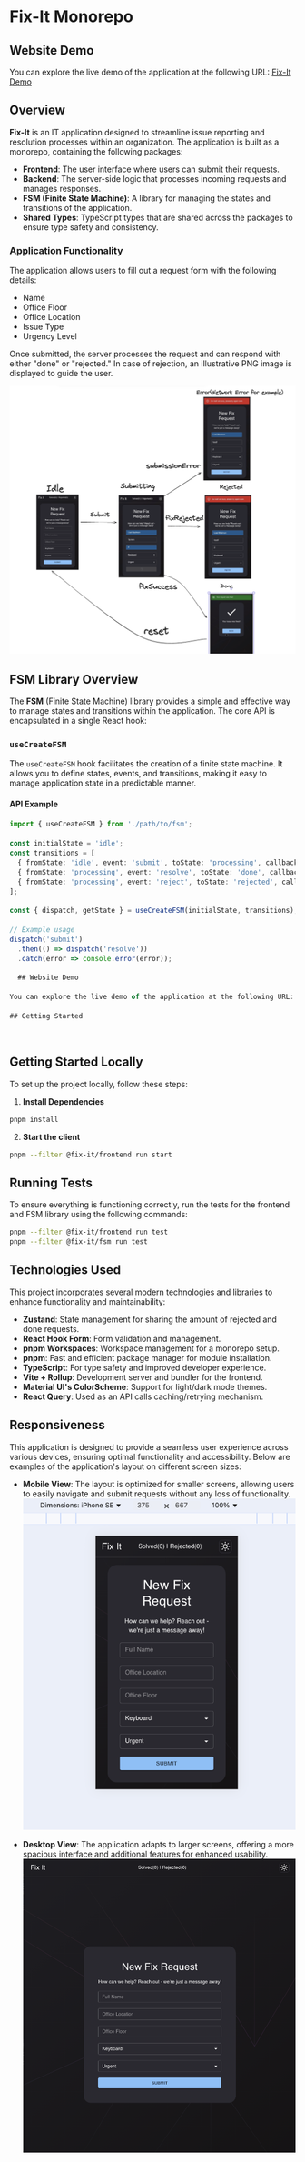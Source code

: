 # Fix-It Monorepo

## Website Demo

You can explore the live demo of the application at the following URL: [Fix-It Demo](https://liadmadmon.github.io/fix-it)

## Overview

**Fix-It** is an IT application designed to streamline issue reporting and resolution processes within an organization. The application is built as a monorepo, containing the following packages:

- **Frontend**: The user interface where users can submit their requests.
- **Backend**: The server-side logic that processes incoming requests and manages responses.
- **FSM (Finite State Machine)**: A library for managing the states and transitions of the application.
- **Shared Types**: TypeScript types that are shared across the packages to ensure type safety and consistency.

### Application Functionality

The application allows users to fill out a request form with the following details:
- Name
- Office Floor
- Office Location
- Issue Type
- Urgency Level

Once submitted, the server processes the request and can respond with either "done" or "rejected." In case of rejection, an illustrative PNG image is displayed to guide the user.

![Illustration](./assets/flow-illustration.png) <!-- Update the path to your PNG image -->

## FSM Library Overview

The **FSM** (Finite State Machine) library provides a simple and effective way to manage states and transitions within the application. The core API is encapsulated in a single React hook:

### `useCreateFSM`

The `useCreateFSM` hook facilitates the creation of a finite state machine. It allows you to define states, events, and transitions, making it easy to manage application state in a predictable manner.

#### API Example

```typescript
import { useCreateFSM } from './path/to/fsm';

const initialState = 'idle';
const transitions = [
  { fromState: 'idle', event: 'submit', toState: 'processing', callback: () => console.log('Processing...') },
  { fromState: 'processing', event: 'resolve', toState: 'done', callback: () => console.log('Request Done') },
  { fromState: 'processing', event: 'reject', toState: 'rejected', callback: () => console.log('Request Rejected') },
];

const { dispatch, getState } = useCreateFSM(initialState, transitions);

// Example usage
dispatch('submit')
  .then(() => dispatch('resolve'))
  .catch(error => console.error(error));

  ## Website Demo

You can explore the live demo of the application at the following URL: [Fix-It Demo](https://liadmadmon.github.io/fix-it)

## Getting Started

```


<br />

## Getting Started Locally
To set up the project locally, follow these steps:

1. **Install Dependencies**
```bash
pnpm install
```

2. **Start the client**
```bash
pnpm --filter @fix-it/frontend run start
```

## Running Tests
To ensure everything is functioning correctly, run the tests for the frontend and FSM library using the following commands:
```bash
pnpm --filter @fix-it/frontend run test
pnpm --filter @fix-it/fsm run test
```

## Technologies Used

This project incorporates several modern technologies and libraries to enhance functionality and maintainability:

- **Zustand**: State management for sharing the amount of rejected and done requests.
- **React Hook Form**: Form validation and management.
- **pnpm Workspaces**: Workspace management for a monorepo setup.
- **pnpm**: Fast and efficient package manager for module installation.
- **TypeScript**: For type safety and improved developer experience.
- **Vite + Rollup**: Development server and bundler for the frontend.
- **Material UI's ColorScheme**: Support for light/dark mode themes.
- **React Query**: Used as an API calls caching/retrying mechanism.

## Responsiveness

This application is designed to provide a seamless user experience across various devices, ensuring optimal functionality and accessibility. Below are examples of the application's layout on different screen sizes:

- **Mobile View**: The layout is optimized for smaller screens, allowing users to easily navigate and submit requests without any loss of functionality.
  ![Mobile View](./assets/mobile.png)

- **Desktop View**: The application adapts to larger screens, offering a more spacious interface and additional features for enhanced usability.
  ![Desktop View](./assets/desktop.png)
